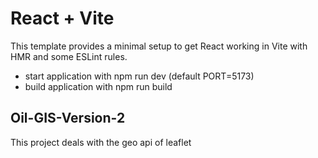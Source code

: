 # React + Vite

This template provides a minimal setup to get React working in Vite with HMR and some ESLint rules.

- start application with npm run dev (default PORT=5173)
- build application with npm run build

## Oil-GIS-Version-2

This project deals with the geo api of leaflet
